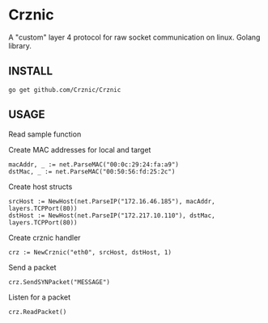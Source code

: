 # Crznic
A "custom" layer 4 protocol for raw socket communication on linux. Golang library.  

## INSTALL
```
go get github.com/Crznic/Crznic
```

## USAGE
Read sample function

Create MAC addresses for local and target
```
macAddr, _ := net.ParseMAC("00:0c:29:24:fa:a9")
dstMac, _ := net.ParseMAC("00:50:56:fd:25:2c")
```

Create host structs
```
srcHost := NewHost(net.ParseIP("172.16.46.185"), macAddr, layers.TCPPort(80))
dstHost := NewHost(net.ParseIP("172.217.10.110"), dstMac, layers.TCPPort(80))
```

Create crznic handler
```
crz := NewCrznic("eth0", srcHost, dstHost, 1)
```

Send a packet
```
crz.SendSYNPacket("MESSAGE")
```

Listen for a packet
```
crz.ReadPacket()
```
